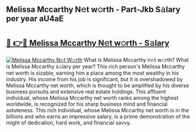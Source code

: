 ## Melissa Mccarthy N𝚎t w𝚘rth - Part-Jkb S𝚊lary per year aU4aE

# <h2><a href="http://gc597xf.nevu.top/?p=Melissa+Mccarthy">🔗 👉🔴 Melissa Mccarthy N𝚎t w𝚘rth - S𝚊lary</a></h2>

[![Melissa Mccarthy N𝚎t W𝚘rth](https://i.imgur.com/Oavwk0R.jpeg)](http://gc597xf.nevu.top/?p=Melissa+Mccarthy)
What is Melissa Mccarthy n𝚎t w𝚘rth? What is Melissa Mccarthy s𝚊lary per year?
This rich person's Melissa Mccarthy net worth is sizable, earning him a place among the most wealthy in his industry. His income from his job is significant, but it is overshadowed by Melissa Mccarthy net worth, which is thought to be amplified by his diverse business pursuits and extensive real estate holdings. This affluent individual, whose Melissa Mccarthy net worth ranks among the highest worldwide, is recognized for his sharp business mind and financial astuteness. This rich individual, whose Melissa Mccarthy net worth is in the billions and who earns an impressive salary, is a prime demonstration of the might of dedication, hard work, and financial savvy.
